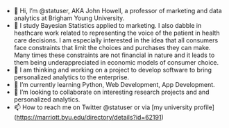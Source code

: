 - 👋 Hi, I’m @statuser, AKA John Howell, a professor of marketing and data analytics at Brigham Young University.
- 👀 I study Bayesian Statistics applied to marketing.  I also dabble in heathcare work related to representing the voice of the patient in health care decisions.  I am especially interested in the idea that all consumers face constraints that limit the choices and purchases they can make.  Many times these constraints are not financial in nature and it leads to them being underappreciated in economic models of consumer choice.
- 🚧 I am thinking and working on a project to develop software to bring personalized analytics to the enterprise.
- 🌱 I’m currently learning Python, Web Development, App Development.
- 💞️ I’m looking to collaborate on interesting research projects and and personalized analytics. 
- 📫 How to reach me on Twitter @statuser or via [my university profile] (https://marriott.byu.edu/directory/details?id=62191)

<!---
statuser/statuser is a ✨ special ✨ repository because its `README.md` (this file) appears on your GitHub profile.
You can click the Preview link to take a look at your changes.
--->
